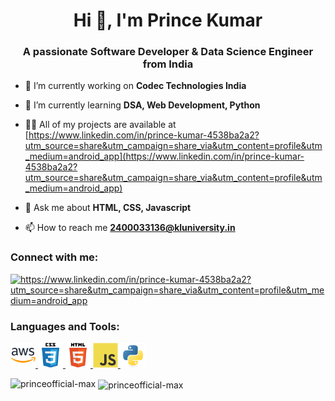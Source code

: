 <h1 align="center">Hi 👋, I'm Prince Kumar</h1>
<h3 align="center">A passionate Software Developer & Data Science Engineer from India</h3>

- 🔭 I’m currently working on **Codec Technologies India**

- 🌱 I’m currently learning **DSA, Web Development, Python**

- 👨‍💻 All of my projects are available at [https://www.linkedin.com/in/prince-kumar-4538ba2a2?utm_source=share&utm_campaign=share_via&utm_content=profile&utm_medium=android_app](https://www.linkedin.com/in/prince-kumar-4538ba2a2?utm_source=share&utm_campaign=share_via&utm_content=profile&utm_medium=android_app)

- 💬 Ask me about **HTML, CSS, Javascript**

- 📫 How to reach me **2400033136@kluniversity.in**

<h3 align="left">Connect with me:</h3>
<p align="left">
<a href="https://linkedin.com/in/https://www.linkedin.com/in/prince-kumar-4538ba2a2?utm_source=share&utm_campaign=share_via&utm_content=profile&utm_medium=android_app" target="blank"><img align="center" src="https://raw.githubusercontent.com/rahuldkjain/github-profile-readme-generator/master/src/images/icons/Social/linked-in-alt.svg" alt="https://www.linkedin.com/in/prince-kumar-4538ba2a2?utm_source=share&utm_campaign=share_via&utm_content=profile&utm_medium=android_app" height="30" width="40" /></a>
</p>

<h3 align="left">Languages and Tools:</h3>
<p align="left"> <a href="https://aws.amazon.com" target="_blank" rel="noreferrer"> <img src="https://raw.githubusercontent.com/devicons/devicon/master/icons/amazonwebservices/amazonwebservices-original-wordmark.svg" alt="aws" width="40" height="40"/> </a> <a href="https://www.w3schools.com/css/" target="_blank" rel="noreferrer"> <img src="https://raw.githubusercontent.com/devicons/devicon/master/icons/css3/css3-original-wordmark.svg" alt="css3" width="40" height="40"/> </a> <a href="https://www.w3.org/html/" target="_blank" rel="noreferrer"> <img src="https://raw.githubusercontent.com/devicons/devicon/master/icons/html5/html5-original-wordmark.svg" alt="html5" width="40" height="40"/> </a> <a href="https://developer.mozilla.org/en-US/docs/Web/JavaScript" target="_blank" rel="noreferrer"> <img src="https://raw.githubusercontent.com/devicons/devicon/master/icons/javascript/javascript-original.svg" alt="javascript" width="40" height="40"/> </a> <a href="https://www.python.org" target="_blank" rel="noreferrer"> <img src="https://raw.githubusercontent.com/devicons/devicon/master/icons/python/python-original.svg" alt="python" width="40" height="40"/> </a> </p>

<p><img align="left" src="https://github-readme-stats.vercel.app/api/top-langs?username=princeofficial-max&show_icons=true&locale=en&layout=compact" alt="princeofficial-max" /></p>

<p>&nbsp;<img align="center" src="https://github-readme-stats.vercel.app/api?username=princeofficial-max&show_icons=true&locale=en" alt="princeofficial-max" /></p>
